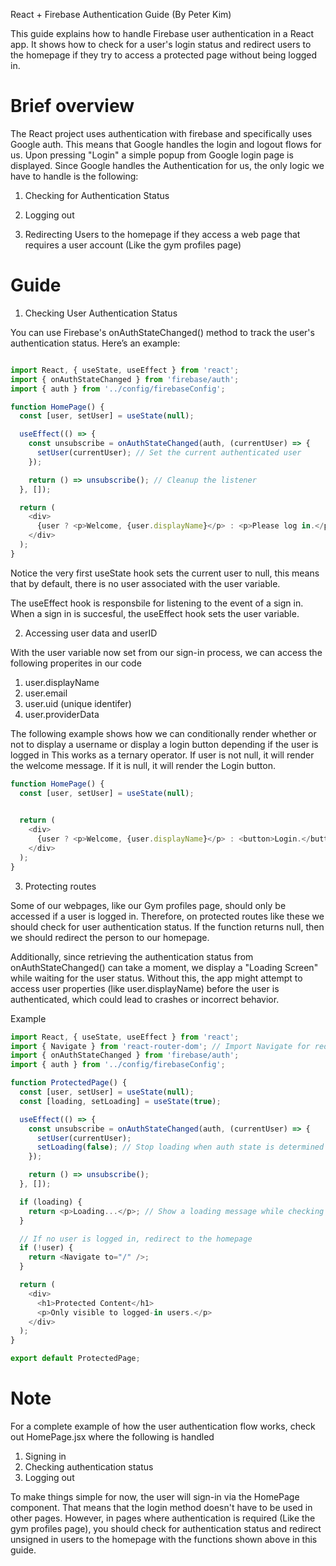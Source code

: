 
React + Firebase Authentication Guide (By Peter Kim)

This guide explains how to handle Firebase user authentication in a React app. It shows how to check for a user's login status and redirect users to the homepage if they try to access a protected page without being logged in.

# Brief overview
The React project uses authentication with firebase and specifically uses Google auth. This means that Google handles the login and logout flows for us. Upon pressing "Login" a simple popup
from Google login page is displayed. Since Google handles the Authentication for us, the only logic we have to handle is the following: 

1. Checking for Authentication Status

2. Logging out

3. Redirecting Users to the homepage if they access a web page that requires a user account (Like the gym profiles page)


# Guide

1. Checking User Authentication Status 

You can use Firebase's onAuthStateChanged() method to track the user's authentication status. Here’s an example:

```javascript

import React, { useState, useEffect } from 'react';
import { onAuthStateChanged } from 'firebase/auth';
import { auth } from '../config/firebaseConfig';

function HomePage() {
  const [user, setUser] = useState(null);

  useEffect(() => {
    const unsubscribe = onAuthStateChanged(auth, (currentUser) => {
      setUser(currentUser); // Set the current authenticated user
    });

    return () => unsubscribe(); // Cleanup the listener
  }, []);

  return (
    <div>
      {user ? <p>Welcome, {user.displayName}</p> : <p>Please log in.</p>}
    </div>
  );
}

```

Notice the very first useState hook sets the current user to null, this means that by default, there is no user associated with the user variable.

The useEffect hook is responsbile for listening to the event of a sign in. When a sign in is succesful, the useEffect hook sets the user variable.

2. Accessing user data and userID

With the user variable now set from our sign-in process, we can access the following properites in our code

1. user.displayName
2. user.email
3. user.uid (unique identifer)
4. user.providerData

The following example shows how we can conditionally render whether or not to display a username or display a login button depending if the user is logged in
This works as a ternary operator. If user is not null, it will render the welcome message. If it is null, it will render the Login button.

```javascript
function HomePage() {
  const [user, setUser] = useState(null);
  

  return (
    <div>
      {user ? <p>Welcome, {user.displayName}</p> : <button>Login.</button>}
    </div>
  );
}

```
3. Protecting routes 

Some of our webpages, like our Gym profiles page, should only be accessed if a user is logged in. Therefore, on protected routes like these
we should check for user authentication status. If the function returns null, then we should redirect the person to our homepage.

Additionally, since retrieving the authentication status from onAuthStateChanged() can take a moment, we display a "Loading Screen" while waiting for the user status. Without this, the app might attempt to access user properties (like user.displayName) before the user is authenticated, which could lead to crashes or incorrect behavior.

Example

```javascript
import React, { useState, useEffect } from 'react';
import { Navigate } from 'react-router-dom'; // Import Navigate for redirection
import { onAuthStateChanged } from 'firebase/auth';
import { auth } from '../config/firebaseConfig';

function ProtectedPage() {
  const [user, setUser] = useState(null);
  const [loading, setLoading] = useState(true);

  useEffect(() => {
    const unsubscribe = onAuthStateChanged(auth, (currentUser) => {
      setUser(currentUser);
      setLoading(false); // Stop loading when auth state is determined
    });

    return () => unsubscribe();
  }, []);

  if (loading) {
    return <p>Loading...</p>; // Show a loading message while checking auth
  }

  // If no user is logged in, redirect to the homepage
  if (!user) {
    return <Navigate to="/" />;
  }

  return (
    <div>
      <h1>Protected Content</h1>
      <p>Only visible to logged-in users.</p>
    </div>
  );
}

export default ProtectedPage;
```

# Note 
For a complete example of how the user authentication flow works, check out HomePage.jsx where the following is handled
1. Signing in
2. Checking authentication status
3. Logging out

To make things simple for now, the user will sign-in via the HomePage component. That means that the login method doesn't have to be used in other pages.
However, in pages where authentication is required (Like the gym profiles page), you should check for authentication status and redirect unsigned in users to the homepage
with the functions shown above in this guide. 